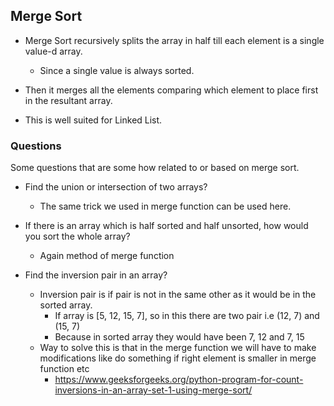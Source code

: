 ## Merge Sort

* Merge Sort recursively splits the array in half till each element is a single value-d array.
    - Since a single value is always sorted.

* Then it merges all the elements comparing which element to place first in the resultant array.

* This is well suited for Linked List.

### Questions

Some questions that are some how related to or based on merge sort.

* Find the union or intersection of two arrays?
    - The same trick we used in merge function can be used here.

* If there is an array which is half sorted and half unsorted, how would you sort the whole array?
    - Again method of merge function

* Find the inversion pair in an array?
    - Inversion pair is if pair is not in the same other as it would be in the sorted array.
        - If array is [5, 12, 15, 7], so in this there are two pair i.e (12, 7) and (15, 7)
        - Because in sorted array they would have been 7, 12 and 7, 15
    - Way to solve this is that in the merge function we will have to make modifications like do something if right element is smaller in merge function etc
        - https://www.geeksforgeeks.org/python-program-for-count-inversions-in-an-array-set-1-using-merge-sort/
